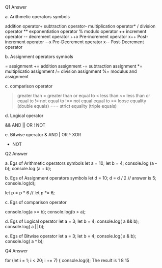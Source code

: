 Q1 Answer 

a. Arithmetic operators symbols

   addition operator+
   subtraction operator-
   multiplication operator*
   / division operator
   ** exponentiation operator
   % modulo operator
   ++ increment operator 
   -- decrement operator 
   ++x Pre-increment operator 
   x++ Post-increment operator 
   --x Pre-Decrement operator 
   x-- Post-Decrement operator


b. Assignment operators symbols

   =  assignment
   += addition assignment
   -= subtraction assignment
   *= multiplicatio assignment
   /= division assignment
   %= modulus and assignment

c. comparison operator

   > greater than
   >= greater than or equal to
   < less than
   <= less than or equal to
   != not equal to
   !== not equal equal to
   == loose equality (double equals)
   === strict equality (triple equals)

d. Logical operator

   &&  AND
   || OR
   !  NOT

e. Bitwise operator
   &  AND
   |  OR
   ^  XOR
   -  NOT

 Q2 Answer

a. Egs of Arithmetic operators symbols
   let a = 10;
   let b = 4;
   console.log (a - b);
   console.log (a + b);


b. Egs of Assignment operators symbols
   let d = 10;
   d = d / 2 // answer is 5;
   console.log(d);

   let p = p * 6 // let p *= 6;

c. Egs of comparison operator

   console.log(a >= b);
   console.log(b > a);

d. Egs of Logical operator
   let a = 3;
   let b = 4;
   console.log( a && b);
   console.log( a || b);

e. Egs of Bitwise operator
   let a = 3;
   let b = 4;
   console.log( a & b);
   console.log( a ^ b);

Q4 Answer

for (let i = 1; i < 20; i += 7) {
   console.log(i);
The result is 
1
8
15
